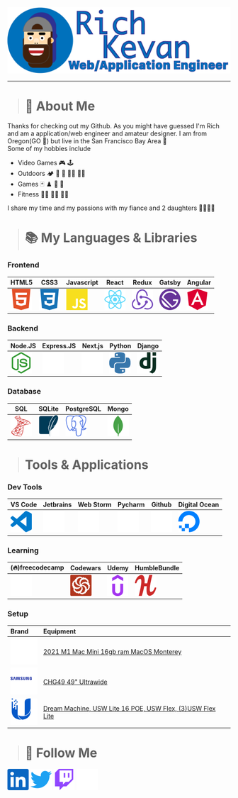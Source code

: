 <img src="./media/avatar.png" width="800">

---
> # :information_desk_person: About Me
Thanks for checking out my Github. As you might have guessed I'm Rich and am a application/web engineer and amateur designer. I am from Oregon(GO :duck:) but live in the San Francisco Bay Area :bridge_at_night:  
Some of my hobbies include  
- Video Games :video_game: :joystick:  
- Outdoors :camping: :diving_mask: :flying_disc: :climbing_man: :rowing_man:  
- Games :black_joker: :chess_pawn: :game_die: :jigsaw:
- Fitness :weight_lifting_man: :lotus_position_man: :running_man:

I share my time and my passions with my fiance and 2 daughters :family_man_woman_girl_girl:

> # :books: My Languages & Libraries
### Frontend
| HTML5 | CSS3 | Javascript | React | Redux | Gatsby | Angular |
|---|---|---|---|---|---|---|
|[![](./media/frontend/html5.svg)](#Frontend)|[![](./media/frontend/css3.svg)](#Frontend)|[![](./media/frontend/javascript.svg)](#Frontend)|[![](./media/frontend/react.svg)](#Frontend)|[![](./media/frontend/redux.svg)](#Frontend)|[![](./media/frontend/gatsby.svg)](#Frontend) |[![](./media/frontend/angular.svg)](#Frontend) |

### Backend
| Node.JS | Express.JS | Next.js | Python | Django |
|---|---|---|---|---|
|[![](./media/backend/nodedotjs.svg)](#Backend)   |[![](./media/backend/express.svg)](#Backend)   |[![](./media/backend/nextdotjs.svg)](#Backend)   |[![](./media/backend/python.svg)](#Backend)  |[![](./media/backend/django.svg)](#Backend)   |  

### Database
| SQL | SQLite | PostgreSQL | Mongo |
|---|---|---|---|
|[![](./media/db/microsoftsqlserver.svg)](#Database)|[![](./media/db/sqlite.svg)](#Database)|[![](./media/db/postgresql.svg)](#Database)|[![](./media/db/mongodb.svg)](#Database)|

> # Tools & Applications
### Dev Tools
|VS Code|Jetbrains|Web Storm|Pycharm|Github|Digital Ocean|
|---|---|---|---|---|---|
|[![](./media/ide/visualstudiocode.svg)](#Mytools)|[![](./media/ide/jetbrains.svg)](#Mytools)|[![](./media/ide/webstorm.svg)](#Mytools)|[![](./media/ide/pycharm.svg)](#Mytools)|[![](./media/ide/github.svg)](#Mytools)|[![](./media/ide/digitalocean.svg)](#Mytools)|

### Learning
|(:fire:)freecodecamp|Codewars|Udemy|HumbleBundle|
|---|---|---|---|
|[![](./media/learning/freecodecamp.svg)](#learning)|[![](./media/learning/codewars.svg)](#learning)|[![](./media/learning/udemy.svg)](#learning)|[![](./media/learning/humblebundle.svg)](#learning)|

### Setup
|Brand|Equipment|
|:---|:---|
|[![](./media/gear/apple.svg)](#setup)| [2021 M1 Mac Mini 16gb ram MacOS Monterey](#) |
|[![](./media/gear/samsung.svg)](#setup)| [CHG49 49" Ultrawide](#)  |
|[![](./media/gear/ubiquiti.svg)](#setup)| [Dream Machine, USW Lite 16 POE, USW Flex, (3)USW Flex Lite](#) |




> # :newspaper: Follow Me
[<img src="./media/social/linkedin.svg" width="48">](https://www.linkedin.com/in/rich-kevan/)
[<img src="./media/social/twitter.svg" width="48">](https://twitter.com/intent/follow?screen_name=richkevan)
[<img src="./media/social/twitch.svg" width="48">](https://www.twitch.tv/richkevan)
[<img src="./media/social/devdotto.svg" width="48">](https://dev.to/richkevan)


